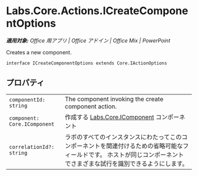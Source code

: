 ﻿
# Labs.Core.Actions.ICreateComponentOptions

 _**適用対象:** Office 用アプリ | Office アドイン | Office Mix | PowerPoint_

Creates a new component.

```
interface ICreateComponentOptions extends Core.IActionOptions
```


## プロパティ


|||
|:-----|:-----|
| `componentId: string`|The component invoking the create component action.|
| `component: Core.IComponent`|作成する [Labs.Core.IComponent](../../reference/office-mix/labs.core.icomponent.md) コンポーネント|
| `correlationId?: string`|ラボのすべてのインスタンスにわたってこのコンポーネントを関連付けるための省略可能なフィールドです。 ホストが同じコンポーネントでさまざまな試行を識別できるようにします。|
